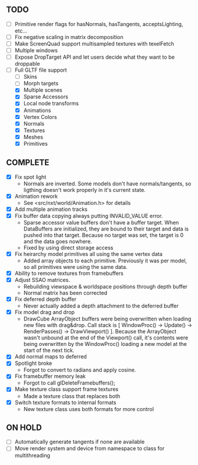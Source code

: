 
## TODO
- [ ] Primitive render flags for hasNormals, hasTangents, acceptsLighting, etc...
- [ ] Fix negative scaling in matrix decomposition
- [ ] Make ScreenQuad support multisampled textures with texelFetch
- [ ] Multiple windows
- [ ] Expose DropTarget API and let users decide what they want to be droppable
- [ ] Full GLTF file support
    - [ ] Skins
    - [ ] Morph targets
    - [x] Multiple scenes
    - [x] Sparse Accessors
    - [x] Local node transforms
    - [x] Animations
    - [x] Vertex Colors
    - [x] Normals
    - [x] Textures
    - [x] Meshes
    - [x] Primitives
 
 ## COMPLETE
- [x] Fix spot light
    - Normals are inverted. Some models don't have normals/tangents, so ligthing doesn't work properly in it's current state.
- [x] Animation rework
    - See <src/nxt/world/Animation.h> for details
- [x] Add multiple animation tracks
- [x] Fix buffer data copying always putting INVALID_VALUE error.
    - Sparse accessor value buffers don't have a buffer target. When DataBuffers are initialized, they are bound to their target and data is pushed into that target. Because no target was set, the target is 0 and the data goes nowhere.
    - Fixed by using direct storage access
- [x] Fix heirarchy model primitives all using the same vertex data
    - Added array objects to each primitive. Previously it was per model, so all primitives were using the same data.
- [x] Ability to remove textures from framebuffers
- [x] Adjust SSAO matrices.
    - Rebuilding viewspace & worldspace positions through depth buffer
    - Normal matrix has been corrected
- [x] Fix deferred depth buffer
    - Never actually added a depth attachment to the deferred buffer
- [x] Fix model drag and drop
    - DrawCube ArrayObject buffers were being overwritten when loading new files with drag&drop. Call stack is [ WindowProc() -> Update() -> RenderPasses() -> DrawViewport() ]. Because the ArrayObject wasn't unbound at the end of the Viewport() call, it's contents were being overwritten by the WindowProc() loading a new model at the start of the next tick.
- [x] Add normal maps to deferred
- [x] Spotlight broke
    - Forgot to convert to radians and apply cosine.
- [x] Fix framebuffer memory leak
    - Forgot to call glDeleteFramebuffers();
- [x] Make texture class support frame textures
    - Made a texture class that replaces both
- [x] Switch texture formats to internal formats
    - New texture class uses both formats for more control

 ## ON HOLD
- [ ] Automatically generate tangents if none are available
- [ ] Move render system and device from namespace to class for multithreading
